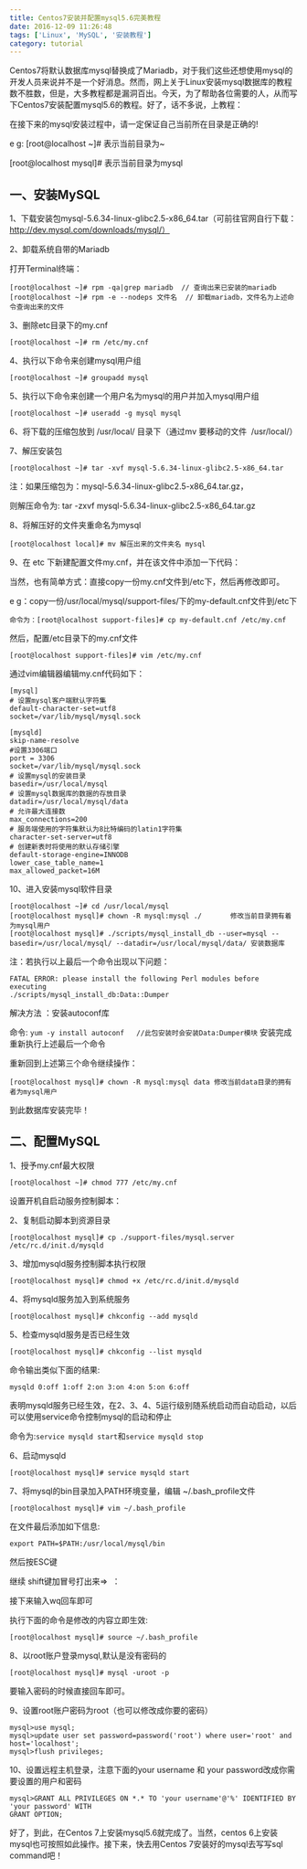 ```yaml
---
title: Centos7安装并配置mysql5.6完美教程
date: 2016-12-09 11:26:48
tags: ['Linux', 'MySQL', '安装教程']
category: tutorial
---
```


Centos7将默认数据库mysql替换成了Mariadb，对于我们这些还想使用mysql的开发人员来说并不是一个好消息。然而，网上关于Linux安装mysql数据库的教程数不胜数，但是，大多教程都是漏洞百出。今天，为了帮助各位需要的人，从而写下Centos7安装配置mysql5.6的教程。好了，话不多说，上教程：

在接下来的mysql安装过程中，请一定保证自己当前所在目录是正确的! 

e g: [root@localhost ~]# 表示当前目录为~

[root@localhost mysql]# 表示当前目录为mysql
<!-- more -->
## **一、安装MySQL**

1、下载安装包mysql-5.6.34-linux-glibc2.5-x86_64.tar（可前往官网自行下载：http://dev.mysql.com/downloads/mysql/）

2、卸载系统自带的Mariadb


打开Terminal终端：

```
[root@localhost ~]# rpm -qa|grep mariadb  // 查询出来已安装的mariadb
[root@localhost ~]# rpm -e --nodeps 文件名  // 卸载mariadb，文件名为上述命令查询出来的文件
```


3、删除etc目录下的my.cnf

```
[root@localhost ~]# rm /etc/my.cnf
```

4、执行以下命令来创建mysql用户组

```
[root@localhost ~]# groupadd mysql
```

5、执行以下命令来创建一个用户名为mysql的用户并加入mysql用户组

```
[root@localhost ~]# useradd -g mysql mysql
```

6、将下载的压缩包放到 /usr/local/ 目录下（通过mv 要移动的文件  /usr/local/）

7、解压安装包

```
[root@localhost ~]# tar -xvf mysql-5.6.34-linux-glibc2.5-x86_64.tar
```

注：如果压缩包为：mysql-5.6.34-linux-glibc2.5-x86_64.tar.gz，



则解压命令为: tar -zxvf mysql-5.6.34-linux-glibc2.5-x86_64.tar.gz


8、将解压好的文件夹重命名为mysql

```
[root@localhost local]# mv 解压出来的文件夹名 mysql
```

9、在 etc 下新建配置文件my.cnf，并在该文件中添加一下代码：



当然，也有简单方式：直接copy一份my.cnf文件到/etc下，然后再修改即可。

e g：copy一份/usr/local/mysql/support-files/下的my-default.cnf文件到/etc下

```
命令为：[root@localhost support-files]# cp my-default.cnf /etc/my.cnf
```

然后，配置/etc目录下的my.cnf文件

```
[root@localhost support-files]# vim /etc/my.cnf
```

通过vim编辑器编辑my.cnf代码如下：


```
[mysql]
# 设置mysql客户端默认字符集
default-character-set=utf8
socket=/var/lib/mysql/mysql.sock

[mysqld]
skip-name-resolve
#设置3306端口
port = 3306
socket=/var/lib/mysql/mysql.sock
# 设置mysql的安装目录
basedir=/usr/local/mysql
# 设置mysql数据库的数据的存放目录
datadir=/usr/local/mysql/data
# 允许最大连接数
max_connections=200
# 服务端使用的字符集默认为8比特编码的latin1字符集
character-set-server=utf8
# 创建新表时将使用的默认存储引擎
default-storage-engine=INNODB
lower_case_table_name=1
max_allowed_packet=16M
```

10、进入安装mysql软件目录


```
[root@localhost ~]# cd /usr/local/mysql
[root@localhost mysql]# chown -R mysql:mysql ./       修改当前目录拥有着为mysql用户
[root@localhost mysql]# ./scripts/mysql_install_db --user=mysql --basedir=/usr/local/mysql/ --datadir=/usr/local/mysql/data/ 安装数据库
```

注：若执行以上最后一个命令出现以下问题：

```
FATAL ERROR: please install the following Perl modules before executing
./scripts/mysql_install_db:Data::Dumper
```

解决方法 ：安装autoconf库


命令: `yum -y install autoconf   //此包安装时会安装Data:Dumper模块`
安装完成重新执行上述最后一个命令

重新回到上述第三个命令继续操作：

```
[root@localhost mysql]# chown -R mysql:mysql data 修改当前data目录的拥有者为mysql用户
```

到此数据库安装完毕！


## **二、配置MySQL**

1、授予my.cnf最大权限

```
[root@localhost ~]# chmod 777 /etc/my.cnf
```

设置开机自启动服务控制脚本：

2、复制启动脚本到资源目录

```
[root@localhost mysql]# cp ./support-files/mysql.server /etc/rc.d/init.d/mysqld
```

3、增加mysqld服务控制脚本执行权限

```
[root@localhost mysql]# chmod +x /etc/rc.d/init.d/mysqld
```

4、将mysqld服务加入到系统服务

```
[root@localhost mysql]# chkconfig --add mysqld
```

5、检查mysqld服务是否已经生效

```
[root@localhost mysql]# chkconfig --list mysqld
```

命令输出类似下面的结果:

```
mysqld 0:off 1:off 2:on 3:on 4:on 5:on 6:off
```

表明mysqld服务已经生效，在2、3、4、5运行级别随系统启动而自动启动，以后可以使用service命令控制mysql的启动和停止

命令为:`service mysqld start`和`service mysqld stop`

6、启动mysqld

```
[root@localhost mysql]# service mysqld start
```

7、将mysql的bin目录加入PATH环境变量，编辑 ~/.bash_profile文件

```
[root@localhost mysql]# vim ~/.bash_profile
```

在文件最后添加如下信息:

```
export PATH=$PATH:/usr/local/mysql/bin
```

然后按ESC键

继续 shift键加冒号打出来=>  ：

接下来输入wq回车即可

执行下面的命令是修改的内容立即生效:

```
[root@localhost mysql]# source ~/.bash_profile
```

8、以root账户登录mysql,默认是没有密码的

```
[root@localhost mysql]# mysql -uroot -p
```

要输入密码的时候直接回车即可。

9、设置root账户密码为root（也可以修改成你要的密码）

```
mysql>use mysql;
mysql>update user set password=password('root') where user='root' and host='localhost';
mysql>flush privileges;
```

10、设置远程主机登录，注意下面的your username 和 your password改成你需要设置的用户和密码

```
mysql>GRANT ALL PRIVILEGES ON *.* TO 'your username'@'%' IDENTIFIED BY 'your password' WITH
GRANT OPTION;
```

好了，到此，在Centos 7上安装mysql5.6就完成了。当然，centos 6上安装mysql也可按照如此操作。接下来，快去用Centos 7安装好的mysql去写写sql command吧！
